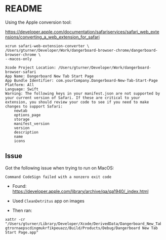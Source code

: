 # README

Using the Apple conversion tool:  

https://developer.apple.com/documentation/safariservices/safari_web_extensions/converting_a_web_extension_for_safari

```
xcrun safari-web-extension-converter \
/Users/gturner/Developer/Work/dangerboard-browser-chrome/dangerboard-browser-chrome \
--macos-only
```

```
Xcode Project Location: /Users/gturner/Developer/Work/dangerboard-browser-safari
App Name: Dangerboard New Tab Start Page
App Bundle Identifier: com.yourCompany.Dangerboard-New-Tab-Start-Page
Platform: All
Language: Swift
Warning: The following keys in your manifest.json are not supported by your current version of Safari. If these are critical to your extension, you should review your code to see if you need to make changes to support Safari:
	newtab
	options_page
	storage
	manifest_version
	version
	description
	name
	icons
```


## Issue

Got the following issue when trying to run on MacOS:

```
Command CodeSign failed with a nonzero exit code
```

- Found:
https://developer.apple.com/library/archive/qa/qa1940/_index.html

- Used `CleanDetritus` app on images
- Then ran:

```
xattr -cr "/Users/gturner/Library/Developer/Xcode/DerivedData/Dangerboard_New_Tab_Start_Page-gtrornaepscdingmukrfikpeuazz/Build/Products/Debug/Dangerboard New Tab Start Page.app"
```

